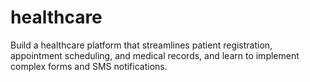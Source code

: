 # healthcare
Build a healthcare platform that streamlines patient registration, appointment scheduling, and medical records, and learn to implement complex forms and SMS notifications.
